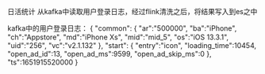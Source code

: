 日活统计
从kafka中读取用户登录日志，经过flink清洗之后，将结果写入到es之中

kafka中的用户登录日志：
{   "common":
    {
        "ar":"500000",
        "ba":"iPhone",
        "ch":"Appstore",
        "md":"iPhone Xs",
        "mid":"mid_5",
        "os":"iOS 13.3.1",
        "uid":"256",
        "vc":"v2.1.132"
    },
    "start":
    {
        "entry":"icon",
        "loading_time":10454,
        "open_ad_id":13,
        "open_ad_ms":9599,
        "open_ad_skip_ms":0
    },
    "ts":1651915520000
}